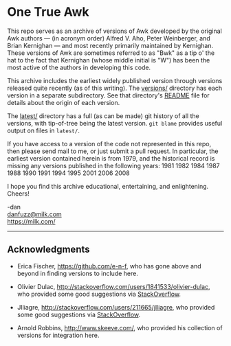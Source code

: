 One True Awk
============

This repo serves as an archive of versions of Awk developed by the
original Awk authors &mdash; (in acronym order) Alfred V. Aho, Peter
Weinberger, and Brian Kernighan &mdash; and most recently primarily
maintained by Kernighan. These versions of Awk are sometimes referred
to as "Bwk" as a tip o' the hat to the fact that Kernighan (whose
middle initial is "W") has been the most active of the authors in
developing this code.

This archive includes the earliest widely published version through
versions released quite recently (as of this writing). The
[versions/](versions) directory has each version in a separate
subdirectory. See that directory's [README](versions/README.md) file
for details about the origin of each version.

The [latest/](latest) directory has a full (as can be
made) git history of all the versions, with tip-of-tree being the
latest version. `git blame` provides useful output on files in
`latest/`.

If you have access to a version of the code not represented in this
repo, then please send mail to me, or just submit a pull request.  In
particular, the earliest version contained herein is from 1979, and
the historical record is missing any versions published in the
following years: 1981 1982 1984 1987 1988 1990 1991 1994 1995
2001 2006 2008

I hope you find this archive educational, entertaining, and enlightening.
Cheers!

-dan<br>
<danfuzz@milk.com><br>
<https://milk.com/>

- - - - -

Acknowledgments
---------------

* Erica Fischer, <https://github.com/e-n-f>, who has gone above
  and beyond in finding versions to include here.

* Olivier Dulac, <http://stackoverflow.com/users/1841533/olivier-dulac>,
  who provided some good suggestions via
  [StackOverflow](http://stackoverflow.com/questions/15687108/).

* Jlliagre, <http://stackoverflow.com/users/211665/jlliagre>,
  who provided some good suggestions via
  [StackOverflow](http://stackoverflow.com/questions/15687108/).

* Arnold Robbins, <http://www.skeeve.com/>,
  who provided his collection of versions for integration here.
